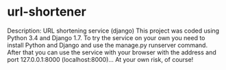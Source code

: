 # url-shortener
Description: URL shortening service (django)
This project was coded using Python 3.4 and Django 1.7. To try the service on your own you need to install Python and Django and use the manage.py runserver command. After that you can use the service with your browser with the address and port 127.0.0.1:8000 (localhost:8000)... At your own risk, of course!
